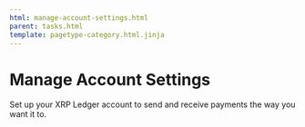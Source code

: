 ```yaml
---
html: manage-account-settings.html
parent: tasks.html
template: pagetype-category.html.jinja
---
```

# Manage Account Settings

Set up your XRP Ledger account to send and receive payments the way you want it to.
